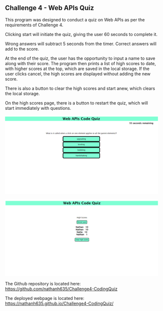 ## Challenge 4 - Web APIs Quiz

This program was designed to conduct a quiz on Web APIs as per the requirements of Challenge 4.

Clicking start will initiate the quiz, giving the user 60 seconds to complete it. 

Wrong answers will subtract 5 seconds from the timer. Correct answers will add to the score.

At the end of the quiz, the user has the opportunity to input a name to save along with their score. The program then prints a list of high scores to date, with higher scores at the top, which are saved in the local storage. If the user clicks cancel, the high scores are displayed without adding the new score.

There is also a button to clear the high scores and start anew, which clears the local storage. 

On the high scores page, there is a button to restart the quiz, which will start immediately with questions.

![Quiz page](./assets/images/quizpage.PNG)

![High scores page](./assets/images/highscorepage.PNG)


The Github repository is located here: https://github.com/nathanh635/Challenge4-CodingQuiz

The deployed webpage is located here: https://nathanh635.github.io/Challenge4-CodingQuiz/